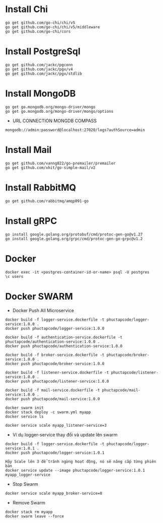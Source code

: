 # Install Chi

```
go get github.com/go-chi/chi/v5
go get github.com/go-chi/chi/v5/middleware
go get github.com/go-chi/cors
```

# Install PostgreSql

```
go get github.com/jackc/pgconn
go get github.com/jackc/pgx/v4
go get github.com/jackc/pgx/stdlib
```

# Install MongoDB

~~~
go get go.mongodb.org/mongo-driver/mongo
go get go.mongodb.org/mongo-driver/mongo/options
~~~
- URL CONNECTION MONGDB COMPASS
~~~
mongodb://admin:password@localhost:27020/logs?authSource=admin
~~~

# Install Mail
~~~
go get github.com/vanng822/go-premailer/premailer
go get github.com/xhit/go-simple-mail/v2
~~~

# Install RabbitMQ
~~~
go get github.com/rabbitmq/amqp091-go
~~~

# Install gRPC
~~~
go install google.golang.org/protobuf/cmd/protoc-gen-go@v1.27
go install google.golang.org/grpc/cmd/protoc-gen-go-grpc@v1.2
~~~
# Docker

```
docker exec -it <postgres-container-id-or-name> psql -U postgres
\c users
```

# Docker SWARM
- Docker Push All Microservice
~~~
docker build -f logger-service.dockerfile -t phuctapcode/logger-service:1.0.0 .
docker push phuctapcode/logger-service:1.0.0

docker build -f authentication-service.dockerfile -t phuctapcode/authentication-service:1.0.0 .
docker push phuctapcode/authentication-service:1.0.0

docker build -f broker-service.dockerfile -t phuctapcode/broker-service:1.0.0 .
docker push phuctapcode/broker-service:1.0.0

docker build -f listener-service.dockerfile -t phuctapcode/listener-service:1.0.0 .
docker push phuctapcode/listener-service:1.0.0

docker build -f mail-service.dockerfile -t phuctapcode/mail-service:1.0.0 .
docker push phuctapcode/mail-service:1.0.0

docker swarm init
docker stack deploy -c swarm.yml myapp
docker service ls

docker service scale myapp_listener-service=3
~~~
- Ví dụ logger-service thay đổi và update lên swarm
~~~
docker build -f logger-service.dockerfile -t phuctapcode/logger-service:1.0.1 .
docker push phuctapcode/logger-service:1.0.1

Hãy Scale lên 3 để tránh ngừng hoạt động, nó sẽ nâng cấp từng phiên bản
docker service update --image phuctapcode/logger-service:1.0.1 myapp_logger-service
~~~
- Stop Swarm
~~~
docker service scale myapp_broker-service=0
~~~
- Remove Swarm
~~~
docker stack rm myapp
docker swarm leave --force
~~~

